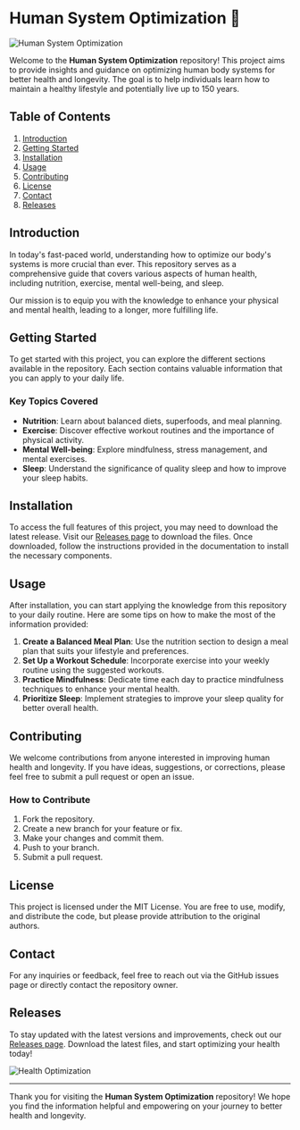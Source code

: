 # Human System Optimization 🌱

![Human System Optimization](https://img.shields.io/badge/Release-Download-blue)

Welcome to the **Human System Optimization** repository! This project aims to provide insights and guidance on optimizing human body systems for better health and longevity. The goal is to help individuals learn how to maintain a healthy lifestyle and potentially live up to 150 years. 

## Table of Contents

1. [Introduction](#introduction)
2. [Getting Started](#getting-started)
3. [Installation](#installation)
4. [Usage](#usage)
5. [Contributing](#contributing)
6. [License](#license)
7. [Contact](#contact)
8. [Releases](#releases)

## Introduction

In today's fast-paced world, understanding how to optimize our body's systems is more crucial than ever. This repository serves as a comprehensive guide that covers various aspects of human health, including nutrition, exercise, mental well-being, and sleep. 

Our mission is to equip you with the knowledge to enhance your physical and mental health, leading to a longer, more fulfilling life. 

## Getting Started

To get started with this project, you can explore the different sections available in the repository. Each section contains valuable information that you can apply to your daily life. 

### Key Topics Covered

- **Nutrition**: Learn about balanced diets, superfoods, and meal planning.
- **Exercise**: Discover effective workout routines and the importance of physical activity.
- **Mental Well-being**: Explore mindfulness, stress management, and mental exercises.
- **Sleep**: Understand the significance of quality sleep and how to improve your sleep habits.

## Installation

To access the full features of this project, you may need to download the latest release. Visit our [Releases page](https://github.com/Progress98/HumanSystemOptimization/releases) to download the files. Once downloaded, follow the instructions provided in the documentation to install the necessary components.

## Usage

After installation, you can start applying the knowledge from this repository to your daily routine. Here are some tips on how to make the most of the information provided:

1. **Create a Balanced Meal Plan**: Use the nutrition section to design a meal plan that suits your lifestyle and preferences.
2. **Set Up a Workout Schedule**: Incorporate exercise into your weekly routine using the suggested workouts.
3. **Practice Mindfulness**: Dedicate time each day to practice mindfulness techniques to enhance your mental health.
4. **Prioritize Sleep**: Implement strategies to improve your sleep quality for better overall health.

## Contributing

We welcome contributions from anyone interested in improving human health and longevity. If you have ideas, suggestions, or corrections, please feel free to submit a pull request or open an issue.

### How to Contribute

1. Fork the repository.
2. Create a new branch for your feature or fix.
3. Make your changes and commit them.
4. Push to your branch.
5. Submit a pull request.

## License

This project is licensed under the MIT License. You are free to use, modify, and distribute the code, but please provide attribution to the original authors.

## Contact

For any inquiries or feedback, feel free to reach out via the GitHub issues page or directly contact the repository owner.

## Releases

To stay updated with the latest versions and improvements, check out our [Releases page](https://github.com/Progress98/HumanSystemOptimization/releases). Download the latest files, and start optimizing your health today!

![Health Optimization](https://source.unsplash.com/featured/?health)

---

Thank you for visiting the **Human System Optimization** repository! We hope you find the information helpful and empowering on your journey to better health and longevity.